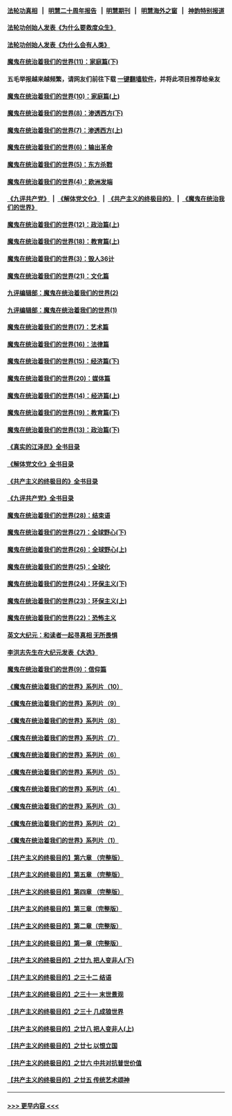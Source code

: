 #### [法轮功真相](https://github.com/gfw-breaker/truth/blob/master/README.md?t=0) &nbsp;&nbsp;|&nbsp;&nbsp; [明慧二十周年报告](https://github.com/gfw-breaker/mh-reports/blob/master/README.md?t=0) &nbsp;&nbsp;|&nbsp;&nbsp;[明慧期刊](https://github.com/gfw-breaker/mh-qikan) &nbsp;&nbsp;|&nbsp;&nbsp; [明慧海外之窗](https://github.com/gfw-breaker/mh-news/blob/master/README.md?t=0) &nbsp;&nbsp;|&nbsp;&nbsp; [神韵特别报道](https://github.com/gfw-breaker/mh-news/blob/master/shenyun.md?t=0)
#### [法轮功创始人发表《为什么要救度众生》](../pages/nsc422/n13975246.md?t=05311243) 
#### [法轮功创始人发表《为什么会有人类》](../pages/nsc422/n13912117.md?t=05311243) 
#### [魔鬼在统治着我们的世界(11)：家庭篇(下)](../pages/nsc422/n10440961.md?t=05311243) 
#### 五毛举报越来越频繁，请网友们前往下载 [一键翻墙软件](https://github.com/gfw-breaker/ssr-accounts)，并将此项目推荐给亲友
#### [魔鬼在统治着我们的世界(10)：家庭篇(上)](../pages/nsc422/n10435448.md?t=05311243) 
#### [魔鬼在统治着我们的世界(8)：渗透西方(下)](../pages/nsc422/n10429603.md?t=05311243) 
#### [魔鬼在统治着我们的世界(7)：渗透西方(上)](../pages/nsc422/n10426013.md?t=05311243) 
#### [魔鬼在统治着我们的世界(6)：输出革命](../pages/nsc422/n10421536.md?t=05311243) 
#### [魔鬼在统治着我们的世界(5)：东方杀戮](../pages/nsc422/n10417707.md?t=05311243) 
#### [魔鬼在统治着我们的世界(4)：欧洲发端](../pages/nsc422/n10414890.md?t=05311243) 
#### [《九评共产党》](https://github.com/begood0513/9ping.md/blob/master/README.md) &nbsp;|&nbsp; [《解体党文化》](../../../../jtdwh.md/blob/master/README.md)  &nbsp;|&nbsp; [《共产主义的终极目的》](../../../../gczydzjmd.md/blob/master/README.md) &nbsp;|&nbsp; [《魔鬼在统治我们的世界》](../../../../mgztzwmdsj.md/blob/master/README.md) 
#### [魔鬼在统治着我们的世界(12)：政治篇(上)](../pages/nsc422/n10444576.md?t=05311243) 
#### [魔鬼在统治着我们的世界(18)：教育篇(上)](../pages/nsc422/n10526970.md?t=05311243) 
#### [魔鬼在统治着我们的世界(3)：毁人36计](../pages/nsc422/n10411583.md?t=05311243) 
#### [魔鬼在统治着我们的世界(21)：文化篇](../pages/nsc422/n10597706.md?t=05311243) 
#### [九评编辑部：魔鬼在统治着我们的世界(2)](../pages/nsc422/n10410036.md?t=05311243) 
#### [九评编辑部：魔鬼在统治着我们的世界(1)](../pages/nsc422/n10406825.md?t=05311243) 
#### [魔鬼在统治着我们的世界(17)：艺术篇](../pages/nsc422/n10499093.md?t=05311243) 
#### [魔鬼在统治着我们的世界(16)：法律篇](../pages/nsc422/n10485969.md?t=05311243) 
#### [魔鬼在统治着我们的世界(15)：经济篇(下)](../pages/nsc422/n10469975.md?t=05311243) 
#### [魔鬼在统治着我们的世界(20)：媒体篇](../pages/nsc422/n10586579.md?t=05311243) 
#### [魔鬼在统治着我们的世界(14)：经济篇(上)](../pages/nsc422/n10457370.md?t=05311243) 
#### [魔鬼在统治着我们的世界(19)：教育篇(下)](../pages/nsc422/n10564808.md?t=05311243) 
#### [魔鬼在统治着我们的世界(13)：政治篇(下)](../pages/nsc422/n10448270.md?t=05311243) 
#### [《真实的江泽民》全书目录](../pages/nsc422/n13721399.md?t=05311243) 
#### [《解体党文化》全书目录](../pages/nsc422/n13721157.md?t=05311243) 
#### [《共产主义的终极目的》全书目录](../pages/nsc422/n13721048.md?t=05311243) 
#### [《九评共产党》全书目录](../pages/nsc422/n13708085.md?t=05311243) 
#### [魔鬼在统治着我们的世界(28)：结束语](../pages/nsc422/n10936246.md?t=05311243) 
#### [魔鬼在统治着我们的世界(27)：全球野心(下)](../pages/nsc422/n10928319.md?t=05311243) 
#### [魔鬼在统治着我们的世界(26)：全球野心(上)](../pages/nsc422/n10900318.md?t=05311243) 
#### [魔鬼在统治着我们的世界(25)：全球化](../pages/nsc422/n10788205.md?t=05311243) 
#### [魔鬼在统治着我们的世界(24)：环保主义(下)](../pages/nsc422/n10695307.md?t=05311243) 
#### [魔鬼在统治着我们的世界(23)：环保主义(上)](../pages/nsc422/n10688613.md?t=05311243) 
#### [魔鬼在统治着我们的世界(22)：恐怖主义](../pages/nsc422/n10614727.md?t=05311243) 
#### [英文大纪元：和读者一起寻真相 无所畏惧](../pages/nsc422/n12542027.md?t=05311243) 
#### [李洪志先生在大纪元发表《大选》](../pages/nsc422/n12534746.md?t=05311243) 
#### [魔鬼在统治着我们的世界(9)：信仰篇](../pages/nsc422/n10432159.md?t=05311243) 
#### [《魔鬼在统治着我们的世界》系列片（10）](../pages/nsc422/n12292670.md?t=05311243) 
#### [《魔鬼在统治着我们的世界》系列片（9）](../pages/nsc422/n12290859.md?t=05311243) 
#### [《魔鬼在统治着我们的世界》系列片（8）](../pages/nsc422/n12287445.md?t=05311243) 
#### [《魔鬼在统治着我们的世界》系列片（7）](../pages/nsc422/n12283425.md?t=05311243) 
#### [《魔鬼在统治着我们的世界》系列片（6）](../pages/nsc422/n12282314.md?t=05311243) 
#### [《魔鬼在统治着我们的世界》系列片（5）](../pages/nsc422/n12281419.md?t=05311243) 
#### [《魔鬼在统治着我们的世界》系列片（4）](../pages/nsc422/n12274024.md?t=05311243) 
#### [《魔鬼在统治着我们的世界》系列片（3）](../pages/nsc422/n12271322.md?t=05311243) 
#### [《魔鬼在统治着我们的世界》系列片（2）](../pages/nsc422/n12269049.md?t=05311243) 
#### [《魔鬼在统治着我们的世界》系列片（1）](../pages/nsc422/n12267575.md?t=05311243) 
#### [【共产主义的终极目的】第六章 （完整版）](../pages/nsc422/n11428913.md?t=05311243) 
#### [【共产主义的终极目的】第五章 （完整版）](../pages/nsc422/n11428912.md?t=05311243) 
#### [【共产主义的终极目的】第四章 （完整版）](../pages/nsc422/n11428907.md?t=05311243) 
#### [【共产主义的终极目的】第三章（完整版）](../pages/nsc422/n11428848.md?t=05311243) 
#### [【共产主义的终极目的】第二章（完整版）](../pages/nsc422/n11428831.md?t=05311243) 
#### [【共产主义的终极目的】第一章（完整版）](../pages/nsc422/n11417651.md?t=05311243) 
#### [【共产主义的终极目的】之廿九 把人变非人(下)](../pages/nsc422/n11344140.md?t=05311243) 
#### [【共产主义的终极目的】之三十二 结语](../pages/nsc422/n11360535.md?t=05311243) 
#### [【共产主义的终极目的】之三十一 末世景观](../pages/nsc422/n11351129.md?t=05311243) 
#### [【共产主义的终极目的】之三十 几成狼世界](../pages/nsc422/n11348280.md?t=05311243) 
#### [【共产主义的终极目的】之廿八 把人变非人(上)](../pages/nsc422/n11340492.md?t=05311243) 
#### [【共产主义的终极目的】之廿七 以恨立国](../pages/nsc422/n11336944.md?t=05311243) 
#### [【共产主义的终极目的】之廿六 中共对抗普世价值](../pages/nsc422/n11324785.md?t=05311243) 
#### [【共产主义的终极目的】之廿五 传统艺术颂神](../pages/nsc422/n11296396.md?t=05311243) 

----
#### [ >>> 更早内容 <<< ](../indexes/nsc422-earlier.md)
